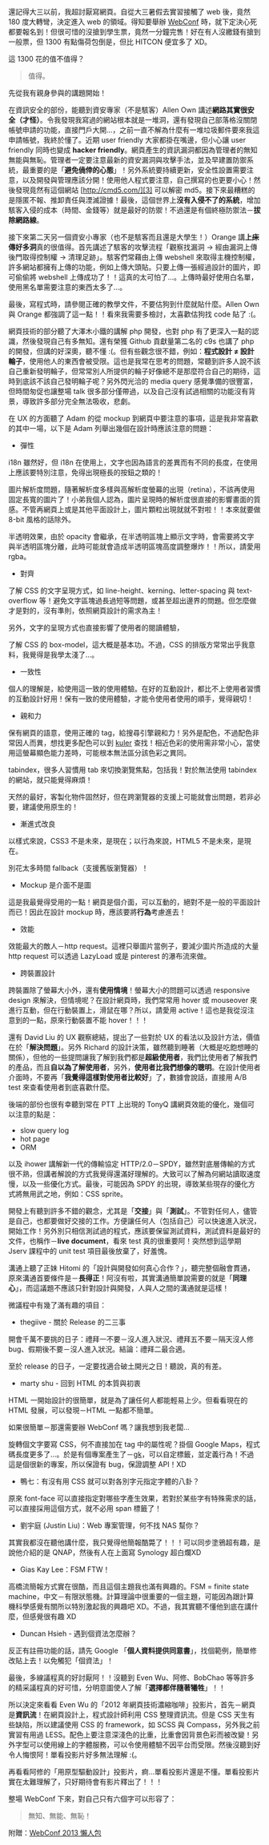 <!--
[date]: 2013-01-14
[title]: 2013 WebConf
[name]: 2013-webconf
[tag]: web dev | 網頁開發, conference | 研討會
[photo]: http://i.minus.com/j8Kn9FpesKP0k.png
-->

還記得大三以前，我超討厭寫網頁。自從大三暑假去實習接觸了 web 後，竟然 180 度大轉彎，決定進入 web 的領域。得知要舉辦 [WebConf][1] 時，就下定決心死都要報名到！但很可惜的沒搶到學生票，竟然一分鐘完售！好在有人沒繳錢有搶到一般票，但 1300 有點傷荷包倒是，但比 HITCON 便宜多了 XD。

這 1300 花的值不值得？

> 值得。

先從我有親身參與的講題開始！

在資訊安全的部份，能聽到資安專家（不是駭客）Allen Own 講述**網路其實很安全（才怪）**。令我發現我寫過的網站根本就是一堆洞，還有發現自己部落格沒關閉帳號申請的功能，直接門戶大開…，之前一直不解為什麼有一堆垃圾郵件要來我這申請帳號，我終於懂了。近期 user friendly 大家都掛在嘴邊，但小心讓 user friendly 同時也變成 **hacker friendly**。網頁產生的資訊漏洞都因為管理者的無知無能與無恥。管理者一定要注意最新的資安漏洞與攻擊手法，並及早建置防禦系統，最重要的是「**避免僥倖的心態**」！另外系統要持續更新，安全性設置需要注意，以及開發與管理應該分開！使用他人程式要注意，自己撰寫的也更要小心！然後發現竟然有這個網站 [http://cmd5.com/][3] 可以解密 md5。接下來最糟糕的是隱匿不報、推卸責任與湮滅證據！最後，這個世界上**沒有入侵不了的系統**，增加駭客入侵的成本（時間、金錢等）就是最好的防禦！不過還是有個終極防禦法－**拔除網路線**。

接下來第二天另一個資安小專家（也不是駭客而且還是大學生！）Orange 講**上<strike>床</strike>傳好多洞**真的很值得。首先講述了駭客的攻擊流程「觀察找漏洞 → 經由漏洞上傳後門取得控制權 → 清理足跡」。駭客們常藉由上傳 webshell 來取得主機控制權，許多網站都擁有上傳的功能，例如上傳大頭貼。只要上傳一張經過設計的圖片，即可偷偷將 webshell 上傳成功了！！這真的太可怕了…。上傳時最好使用白名單，使用黑名單需要注意的東西太多了…。

最後，寫程式時，請參閱正確的教學文件，不要估狗到什麼就貼什麼。Allen Own 與 Orange 都強調了這一點！！看來我需要多檢討，太喜歡估狗找 code 貼了 :(。

網頁技術的部分聽了大澤木小鐵的講解 php 開發，也對 php 有了更深入一點的認識，然後發現自己有多無知。還有榮獲 Github 貢獻量第二名的 c9s 也講了 php 的開發，但講的好深奧，聽不懂 :(。但有些觀念很不錯，例如：**程式設計 ≠ 設計輪子**，使用他人的東西會被受限。這也是我常在思考的問題，常聽到許多人說不該自己重新發明輪子，但常常別人所提供的輪子好像總不是那麼符合自己的期待，這時到底該不該自己發明輪子呢？另外閃光洽的 media query 感覺準備的很豐富，但時間匆促也讓整場 talk 很多部分僅帶過，以及自己沒有試過相關的功能沒有背景，導致許多部分完全無法吸收，悲劇。

在 UX 的方面聽了 Adam 的從 mockup 到網頁中要注意的事項，這是我非常喜歡的其中一場，以下是 Adam 列舉出幾個在設計時應該注意的問題：

- 彈性
 
i18n 雖然好，但 i18n 在使用上，文字也因為語言的差異而有不同的長度，在使用上應該要特別注意，免得出現極長的按鈕之類的！

圖片解析度問題，隨著解析度多樣與高解析度螢幕的出現（retina），不該再使用固定長寬的圖片了！小弟我個人認為，圖片呈現時的解析度很直接的影響畫面的質感。不管再網頁上或是其他平面設計上，圖片顆粒出現就就不對啦！！本來就要做 8-bit 風格的話除外。

半透明效果，由於 opacity 會繼承，在半透明區塊上顯示文字時，會需要將文字與半透明區塊分離，此時可能就會造成半透明區塊高度調整爆炸！！所以，請愛用 rgba。

- 對齊

了解 CSS 的文字呈現方式，如 line-height、kerning、letter-spacing 與 text-overflow 等！避免文字區塊過長過短等問題，或甚至超出邊界的問題。但怎麼做才是對的，沒有準則，依照網頁設計的需求為主！

另外，文字的呈現方式也直接影響了使用者的閱讀體驗，
 
了解 CSS 的 box-model，這大概是基本功。不過，CSS 的排版方常常出乎我意料，我覺得是我學太淺了…。

- 一致性

個人的理解是，給使用這一致的使用體驗。在好的互動設計，都比不上使用者習慣的互動設計好用！保有一致的使用體驗，才能令使用者使用的順手，覺得親切！

- 親和力

保有網頁的語意，使用正確的 tag，給搜尋引擎親和力！另外是配色，不過配色非常因人而異，想找更多配色可以到 [kuler][2] 查找！相近色彩的使用需非常小心，當使用這螢幕顯色能力差時，可能根本無法區分該色彩之異同。

tabindex，很多人習慣用 tab 來切換瀏覽焦點，包括我！對於無法使用 tabindex 的網站，就只能覺得麻煩！

天然的最好，客製化物件固然好，但在跨瀏覽器的支援上可能就會出問題，若非必要，建議使用原生的！

- 漸進式改良

以樣式來說，CSS3 不是未來，是現在；以行為來說，HTML5 不是未來，是現在。

別花太多時間 fallback（支援舊版瀏覽器）！

- Mockup 是介面不是圖

這是我最覺得受用的一點！網頁是個介面，可以互動的，絕對不是一般的平面設計而已！因此在設計 mockup 時，應該要將**行為**考慮進去！

- 效能

效能最大的敵人－http request。這裡只舉圖片當例子，要減少圖片所造成的大量 http request 可以透過 LazyLoad 或是 pinterest 的瀑布流來做。

- 跨裝置設計

跨裝置除了螢幕大小外，還有**使用情境**！螢幕大小的問題可以透過 responsive design 來解決，但情境呢？在設計網頁時，我們常常用 hover 或 mouseover 來進行互動，但在行動裝置上，滑鼠在哪？所以，請愛用 active！這也是我從沒注意到的一點，原來行動裝置不能 hover！！！

還有 David Liu 的 UX 觀察總結，提出了一些對於 UX 的看法以及設計方法，價值在於「**解決問題**」。另外 Richard 的設計決策，雖然聽到睡著（大概是吃飽想睡的關係），但他的一些提問讓我了解到我們都是**超級使用者**，我們比使用者了解我們的產品，而且**自以為了解使用者**，另外，**使用者比我們想像的聰明**。在設計使用者介面時，不要再「**我覺得這樣對使用者比較好**」了，數據會說話，直接用 A/B test 來查看使用者到底喜歡什麼。

後端的部份也很有幸聽到常在 PTT 上出現的 TonyQ 講網頁效能的優化，幾個可以注意的點是：

- slow query log
- hot page
- ORM

以及 ihower 講解新一代的傳輸協定 HTTP/2.0－SPDY，雖然對底層傳輸的方式很不熟，但講者解說的方式我覺得還滿好理解的。大致可以了解為何網站讀取速度慢，以及一些優化方式。最後，可能因為 SPDY 的出現，導致某些現存的優化方式將無用武之地，例如：CSS sprite。

開發上有聽到許多不錯的觀念，尤其是「**交接**」與「**測試**」。不管對任何人，儘管是自己，也都要做好交接的工作。方便讓任何人（包括自己）可以快速進入狀況，開始工作！另外別只相信測試過的程式，應該要保留測試資料，測試資料是最好的文件，也稱作－**live document**，看來 test 真的很重要阿！突然想到這學期 Jserv 課程中的 unit test 項目最後放棄了，好羞愧。

溝通上聽了正妹 Hitomi 的「設計與開發如何真心合作？」，聽完整個融會貫通，原來溝通首要條件是－**長得正**！阿沒有啦，其實溝通簡單說需要的就是「**同理心**」，而這議題不應該只針對設計與開發，人與人之間的溝通就是這樣！

微議程中有幾了滿有趣的項目：

- thegiive - 關於 Release 的二三事

開會千萬不要挑的日子：禮拜一不要－沒人進入狀況、禮拜五不要－隔天沒人修 bug、假期後不要－沒人進入狀況。結論：禮拜二最合適。

至於 release 的日子，一定要找適合破土開光之日！聽說，真的有差。

- marty shu - 回到 HTML 的本質與初衷

HTML 一開始設計的很簡單，就是為了讓任何人都能輕易上少。但看看現在的 HTML 發展，可以發現－HTML 一點都不簡單。

如果很簡單－那還需要辦 WebConf 嗎？讓我想到我老闆…

旋轉個文字要寫 CSS，何不直接加在 tag 中的屬性呢？掛個 Google Maps，程式碼長度更多了…。於是有個專案產生了－[gk][4]，可以自定標籤，並定義行為！不過這是個很新的專案，所以保證有 bug，保證調整 API！XD

- 鴨七：有沒有用 CSS 就可以對各別字元指定字體的八卦？

原來 font-face 可以直接指定對哪些字產生效果，若對於某些字有特殊需求的話，可以直接採用這個方式，就不必用 span 標籤了！

- 劉宇庭 (Justin Liu)：Web 專案管理，何不找 NAS 幫你？

其實我都沒在聽他講什麼，我只覺得他簡報酷斃了！！！可以同步塗鴉超有趣，是說他介紹的是 QNAP，然後有人在上面寫 Synology 超白爛XD

- Gias Kay Lee：FSM FTW！

高橋流簡報方式實在很酷，而且這個主題我也滿有興趣的。FSM = finite state machine，中文－有限狀態機。計算理論中很重要的一個主題，可能因為跟計算機科學感覺有關所以特別激起我的興趣吧 XD。不過，我其實聽不懂他到底在講什麼，但感覺很有趣 XD

- Duncan Hsieh - 遇到個資法怎麼辦？

反正有註冊功能的話，請先 Google 「**個人資料提供同意書**」，找個範例，簡單修改貼上去！以免觸犯「個資法」！


最後，多線議程真的好討厭阿！！沒聽到 Even Wu、阿修、BobChao 等等許多的精采議程真的好可惜，分明意圖使人了解「**選擇都伴隨著犧牲**」！！

所以決定來看看 Even Wu 的「2012 年網頁技術濃縮咖啡」投影片，首先－網頁是**資訊流**！在網頁設計上，程式設計師利用 CSS 整理資訊流。但是 CSS 天生有些缺陷，所以建議使用 CSS 的 framework，如 SCSS 與 Compass，另外我之前實習有用過 LESS。配色上要注意深淺色的比重，比重會因背景色彩而被改變！另外字型可以使用線上的字體服務，可以令使用體驗不因平台而受限。然後沒聽到好令人悔恨阿！單看投影片好多無法理解 :(。

再看看阿修的「用原型驅動設計」投影片，痾…單看投影片還是不懂。單看投影片實在太難理解了，只好期待會有影片釋出了！！！

整場 WebConf 下來，對自己只有六個字可以形容了：

> 無知、無能、無恥！


附贈：[WebConf 2013 懶人包][5]


[1]: http://www.webconf.tw/
[2]: https://kuler.adobe.com/
[3]: http://cmd5.com/
[4]: http://mobile.ezoui.com/mobile/bootstrap/index.html
[5]: https://docs.google.com/document/d/1tr-1iTXxct2ErBgytoaG6lROEpY57stBo8lyP4kGva0/edit#
